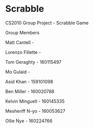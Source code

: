 # Scrabble
CS2010 Group Project - Scrabble Game

Group Members

  Matt Cantell - 
  
  Lorenzo Fillette - 
  
  Tom Geraghty - 160115497
  
  Mo Gulaid - 
  
  Asid Khan - 159101098
  
  Ben Miller - 160020788
  
  Kelvin Minguell - 160145335
  
  Mesheriff N-yo - 160053627
  
  Ollie Nye - 160224766

